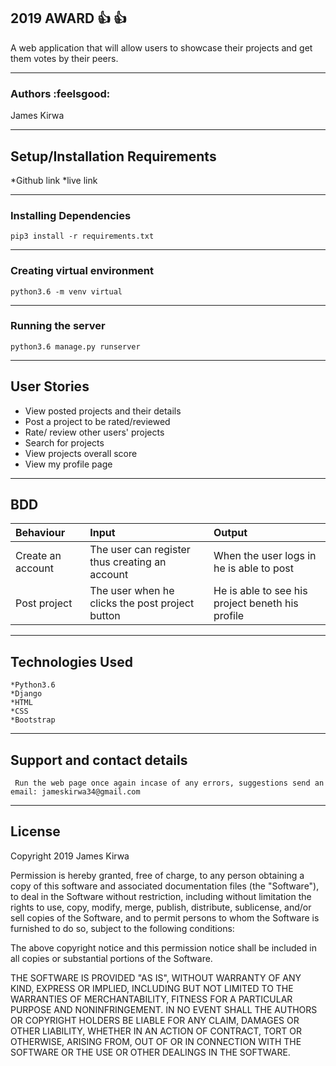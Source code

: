 ## 2019 AWARD :+1: :+1:

A web application that will allow users to showcase their projects and get them votes by their peers.

---------------------------
### Authors :feelsgood:

James Kirwa

----------------------------------------
## Setup/Installation Requirements

*Github link
*live link

---------------------------------------
### Installing Dependencies

~~~
pip3 install -r requirements.txt
~~~

--------------------------------------
### Creating virtual environment
~~~
python3.6 -m venv virtual
~~~

-------------------------------------
### Running the server
~~~
python3.6 manage.py runserver
~~~

----------------------------------
## User Stories

* View posted projects and their details
* Post a project to be rated/reviewed
* Rate/ review other users' projects
* Search for projects
* View projects overall score
* View my profile page

-------------------------
## BDD

|Behaviour|Input|Output|
|:--------|:-----|:----|
|Create an account|The user can register thus creating an account|When the user logs in he is able to post|
|Post project|The user when he clicks the post project button|He is able to see his project beneth his profile|

------------------------------------
## Technologies Used
~~~
*Python3.6
*Django
*HTML
*CSS
*Bootstrap
~~~
----------------------------------------------------------------------
## Support and contact details
~~~
 Run the web page once again incase of any errors, suggestions send an email: jameskirwa34@gmail.com 
~~~

-------------------------------------------------------
## License

 Copyright 2019 James Kirwa

 Permission is hereby granted, free of charge, to any person obtaining a copy of this software and associated documentation files (the "Software"), to deal in the Software without restriction, including without limitation the rights to use, copy, modify, merge, publish, distribute, sublicense, and/or sell copies of the Software, and to permit persons to whom the Software is furnished to do so, subject to the following conditions:

 The above copyright notice and this permission notice shall be included in all copies or substantial portions of the Software.

 THE SOFTWARE IS PROVIDED "AS IS", WITHOUT WARRANTY OF ANY KIND, EXPRESS OR IMPLIED, INCLUDING BUT NOT LIMITED TO THE WARRANTIES OF MERCHANTABILITY, FITNESS FOR A PARTICULAR PURPOSE AND NONINFRINGEMENT. IN NO EVENT SHALL THE AUTHORS OR COPYRIGHT HOLDERS BE LIABLE FOR ANY CLAIM, DAMAGES OR OTHER LIABILITY, WHETHER IN AN ACTION OF CONTRACT, TORT OR OTHERWISE, ARISING FROM, OUT OF OR IN CONNECTION WITH THE SOFTWARE OR THE USE OR OTHER DEALINGS IN THE SOFTWARE.
